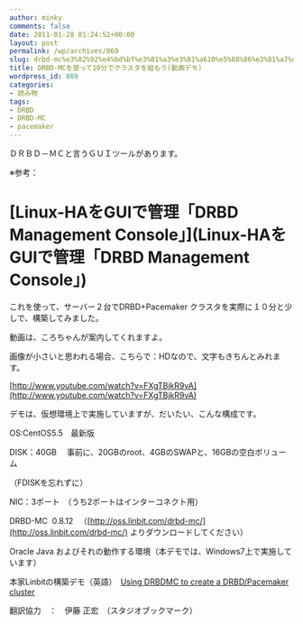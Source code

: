 ```yaml
---
author: minky
comments: false
date: 2011-01-28 01:24:52+00:00
layout: post
permalink: /wp/archives/869
slug: drbd-mc%e3%82%92%e4%bd%bf%e3%81%a3%e3%81%a610%e5%88%86%e3%81%a7%e3%82%af%e3%83%a9%e3%82%b9%e3%82%bf%e3%82%92%e7%b5%84%e3%82%82%e3%81%86
title: DRBD-MCを使って10分でクラスタを組もう(動画デモ)
wordpress_id: 869
categories:
- 読み物
tags:
- DRBD
- DRBD-MC
- pacemaker
---
```


ＤＲＢＤ－ＭＣと言うＧＵＩツールがあります。





※参考：





# [Linux-HAをGUIで管理「DRBD Management Console」](Linux-HAをGUIで管理「DRBD Management Console」)





これを使って、サーバー２台でDRBD+Pacemaker クラスタを実際に１０分と少しで、構築してみました。





動画は、ころちゃんが案内してくれますよ。













画像が小さいと思われる場合、こちらで：HDなので、文字もきちんとみれます。





[http://www.youtube.com/watch?v=FXgTBjkR9vA](http://www.youtube.com/watch?v=FXgTBjkR9vA)





  






デモは、仮想環境上で実施していますが、だいたい、こんな構成です。





OS:CentOS5.5　最新版





DISK：40GB 　事前に、20GBのroot、4GBのSWAPと、16GBの空白ボリューム





（FDISKを忘れずに）





NIC：3ポート　（うち2ポートはインターコネクト用）





DRBD-MC  0.8.12 　（[http://oss.linbit.com/drbd-mc/](http://oss.linbit.com/drbd-mc/) よりダウンロードしてください）





Oracle Java およびそれの動作する環境（本デモでは、Windows7上で実施しています）





  






本家Linbitの構築デモ（英語）　[Using DRBDMC to create a DRBD/Pacemaker cluster](http://www.youtube.com/watch?v=d0jXgrtkVJ4)





  






翻訳協力　：　伊藤 正宏　（スタジオブックマーク）

